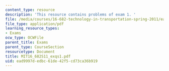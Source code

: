 ```yaml
---
content_type: resource
description: 'This resource contains problems of exam 1. '
file: /media/courses/16-682-technology-in-transportation-spring-2011/ead9997dedbc61de42f5cd73ca36b919_MIT16_682S11_exqs1.pdf
file_type: application/pdf
learning_resource_types:
- Exams
ocw_type: OCWFile
parent_title: Exams
parent_type: CourseSection
resourcetype: Document
title: MIT16_682S11_exqs1.pdf
uid: ead9997d-edbc-61de-42f5-cd73ca36b919
---
```

